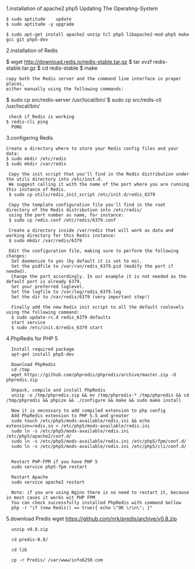 1.installation of apache2 php5
  Updating The Operating-System

    $ sudo aptitude    update
    $ sudo aptitude -y upgrade
    
    $ sudo apt-get install apache2 unzip tcl php5 libapache2-mod-php5 make gcc git php5-dev

2.installation of Redis
   
   $ wget http://download.redis.io/redis-stable.tar.gz
    $ tar xvzf redis-stable.tar.gz
    $ cd redis-stable
    $ make

    copy both the Redis server and the command line interface in proper places, 
    either manually using the following commands:
   $ sudo cp src/redis-server /usr/local/bin/
   $ sudo cp src/redis-cli /usr/local/bin/
   
     check if Redis is working
    $ redis-cli ping
      PONG

3.configering Redis
    
    Create a directory where to store your Redis config files and your data:
    $ sudo mkdir /etc/redis
    $ sudo mkdir /var/redis
     
     Copy the init script that you'll find in the Redis distribution under the utils directory into /etc/init.d.
     We suggest calling it with the name of the port where you are running this instance of Redis.
     $ sudo cp utils/redis_init_script /etc/init.d/redis_6379
     
     Copy the template configuration file you'll find in the root directory of the Redis distribution into /etc/redis/ 
     using the port number as name, for instance:
     $ sudo cp redis.conf /etc/redis/6379.conf
     
     Create a directory inside /var/redis that will work as data and working directory for this Redis instance:
     $ sudo mkdir /var/redis/6379
     
     Edit the configuration file, making sure to perform the following changes:
      Set daemonize to yes (by default it is set to no).
      Set the pidfile to /var/run/redis_6379.pid (modify the port if needed).
      Change the port accordingly. In our example it is not needed as the default port is already 6379.
      Set your preferred loglevel.
      Set the logfile to /var/log/redis_6379.log
      Set the dir to /var/redis/6379 (very important step!)
      
      Finally add the new Redis init script to all the default runlevels using the following command:
      $ sudo update-rc.d redis_6379 defaults
      start service
      $ sudo /etc/init.d/redis_6379 start
      
4.PhpRedis for PHP 5

      Install required package
      apt-get install php5-dev

      Download PhpRedis
      cd /tmp
      wget https://github.com/phpredis/phpredis/archive/master.zip -O phpredis.zip

      Unpack, compile and install PhpRedis
      unzip -o /tmp/phpredis.zip && mv /tmp/phpredis-* /tmp/phpredis && cd /tmp/phpredis && phpize && ./configure && make && sudo make install

      Now it is necessary to add compiled extension to php config
      Add PhpRedis extension to PHP 5.5 and greater
      sudo touch /etc/php5/mods-available/redis.ini && echo extension=redis.so > /etc/php5/mods-available/redis.ini
      sudo ln -s /etc/php5/mods-available/redis.ini /etc/php5/apache2/conf.d/
      sudo ln -s /etc/php5/mods-available/redis.ini /etc/php5/fpm/conf.d/
      sudo ln -s /etc/php5/mods-available/redis.ini /etc/php5/cli/conf.d/
      
      
      Restart PHP-FPM if you have PHP 5
      sudo service php5-fpm restart

      Restart Apache
      sudo service apache2 restart

      Note: if you are using Nginx there is no need to restart it, because in most cases it works wit PHP FPM
      You can check successfully installed PhpRedis with command bellow
      php -r "if (new Redis() == true){ echo \"OK \r\n\"; }"
5.download Predis
      wget https://github.com/nrk/predis/archive/v0.8.zip

      unzip v0.8.zip

      cd predis-0.8/

      cd lib

      cp -r Predis/ /var/www/info6250.com
